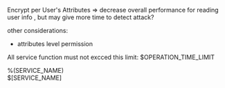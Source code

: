 Encrypt per User's Attributes
=> decrease overall performance for reading user info , but may give more time to detect attack?

other considerations:
- attributes level permission

All service function must not excced this limit: $OPERATION_TIME_LIMIT

%(SERVICE_NAME)  
$[SERVICE_NAME]  
